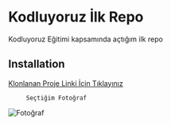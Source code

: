 # Kodluyoruz İlk Repo
Kodluyoruz Eğitimi kapsamında açtığım ilk repo
## Installation
[Klonlanan Proje Linki İçin Tıklayınız](https://github.com/mk-ozturk/kodluyoruzilkrepo.git)



```
     Seçtiğim Fotoğraf
```
![Fotoğraf](https://static.wixstatic.com/media/de0bbb_6514a0e2df8c46cea2af32c40cab2020~mv2.jpg/v1/fill/w_1000,h_1000,al_c,q_90,usm_0.66_1.00_0.01/de0bbb_6514a0e2df8c46cea2af32c40cab2020~mv2.jpg)
